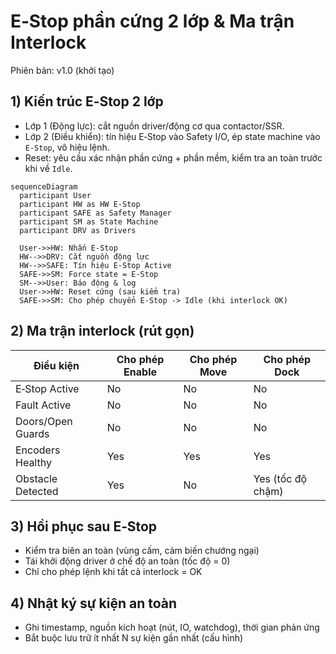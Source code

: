 # E‑Stop phần cứng 2 lớp & Ma trận Interlock

Phiên bản: v1.0 (khởi tạo)

## 1) Kiến trúc E‑Stop 2 lớp
- Lớp 1 (Động lực): cắt nguồn driver/động cơ qua contactor/SSR.
- Lớp 2 (Điều khiển): tín hiệu E‑Stop vào Safety I/O, ép state machine vào `E‑Stop`, vô hiệu lệnh.
- Reset: yêu cầu xác nhận phần cứng + phần mềm, kiểm tra an toàn trước khi về `Idle`.

```mermaid
sequenceDiagram
  participant User
  participant HW as HW E‑Stop
  participant SAFE as Safety Manager
  participant SM as State Machine
  participant DRV as Drivers

  User->>HW: Nhấn E‑Stop
  HW-->>DRV: Cắt nguồn động lực
  HW-->>SAFE: Tín hiệu E‑Stop Active
  SAFE->>SM: Force state = E‑Stop
  SM-->>User: Báo động & log
  User->>HW: Reset cứng (sau kiểm tra)
  SAFE->>SM: Cho phép chuyển E‑Stop -> Idle (khi interlock OK)
```

## 2) Ma trận interlock (rút gọn)
| Điều kiện | Cho phép Enable | Cho phép Move | Cho phép Dock |
|---|---|---|---|
| E‑Stop Active | No | No | No |
| Fault Active | No | No | No |
| Doors/Open Guards | No | No | No |
| Encoders Healthy | Yes | Yes | Yes |
| Obstacle Detected | Yes | No | Yes (tốc độ chậm) |

## 3) Hồi phục sau E‑Stop
- Kiểm tra biên an toàn (vùng cấm, cảm biến chướng ngại)
- Tái khởi động driver ở chế độ an toàn (tốc độ = 0)
- Chỉ cho phép lệnh khi tất cả interlock = OK

## 4) Nhật ký sự kiện an toàn
- Ghi timestamp, nguồn kích hoạt (nút, IO, watchdog), thời gian phản ứng
- Bắt buộc lưu trữ ít nhất N sự kiện gần nhất (cấu hình)
